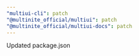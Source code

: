 ```yaml
---
"multiui-cli": patch
"@multinite_official/multiui": patch
"@multinite_official/multiui-docs": patch
---
```


Updated package.json
